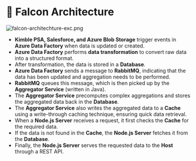 # 🚀 Falcon Architecture


![falcon-architechture-exc.png](https://prod-files-secure.s3.us-west-2.amazonaws.com/2218d451-9074-449a-9e14-4ae157871206/1c5c9930-f6f6-4a85-9a15-81a64569ec14/falcon-architechture-exc.png?X-Amz-Algorithm=AWS4-HMAC-SHA256&X-Amz-Content-Sha256=UNSIGNED-PAYLOAD&X-Amz-Credential=ASIAZI2LB466RRKM5RSQ%2F20250213%2Fus-west-2%2Fs3%2Faws4_request&X-Amz-Date=20250213T005045Z&X-Amz-Expires=3600&X-Amz-Security-Token=IQoJb3JpZ2luX2VjEOH%2F%2F%2F%2F%2F%2F%2F%2F%2F%2FwEaCXVzLXdlc3QtMiJIMEYCIQD8VI%2BeSkehhJ8Yv9Tm%2FVa5bCoVv%2B6gdGpXdSYJ01WK3AIhAKt3L9YmNoRK%2F%2F63spzXVLHuRTqruxgYNegCK%2B6iNQaZKogECPr%2F%2F%2F%2F%2F%2F%2F%2F%2F%2FwEQABoMNjM3NDIzMTgzODA1Igy0Vc6vzHOdVwsbkCwq3AMP87xSjFczkOzGTuqeGHT9%2FjfoFDSGesKEycoZVDX5RE8E9iwYXsPjBcXUjzYUMoxT6cTucK0vtNtKQVnSqjZ1kPQrL56diH3Q6yhRpOpQTdt6bTPuYsa0vS5gOg%2B1a%2FXWRksIb5boXitjyN8u8idppU%2B9kMZZCrlginhqFyiqV5J3feSquAEKqesB8bIIGKgIhecqNhLSSX%2F7c1aWAYUcrcQ4ncggyEpslYMfQ%2B%2Betq57z7qUb%2BIBNPCI1qxL1JW9P49W5O0jWFKEHJgLRLKQHX9UBW5fSy5I4BFpLQrQ%2FL6bIjX86ly4e1CDSqfZTgZ4WyZKAPqTEb8H34OIRKMai%2FeJPcJlHYtGjF%2FmHEePQO%2FecuGeYrKLfM2dRq6tQfn4ZSgzR8oLhV91aDCiJNDWiPGo746hH40YgM6GMOZ9y1D6TS3b5g%2F7tVuGRXnJXyInvKjHqNsUcNs6vM6nKXeR2c98SBqYrsz37XnqnRF9HK9i2Asi0HccjyLBeDnmELJEiLlLAWMeszz89xcxpjM7VKURnmX8nmhNxnU%2BtEmdNMGrMA52Ompg2Y%2BqqjfKk7ZrgAmCqKj2x%2FcjD6l4m3A9wnkiBKhKXJpXJjQZ9RpXOK7yLHoKksI6TT2ZhzCU%2B7S9BjqkAf%2FdBVaS2NUsyJ8ePDWiN2dcYaFvk2rJ1VE8ok8SNd5%2FW%2F2K7B2gjbYrUAtndTNFoacZiktHuFiXyOwWpsaJuK65Rr8TaIfc1nMXCseV3FoJ%2B%2BBbqg%2BZVQVdI174IoOrNxzmfrPwAuFI79wqlRV4BA7uCFYUdG3bNAEJs8OArz%2BWYvUBkA1evQDbKpqpRomUt5ZYgHdkUZRPvh5n2Ow%2Bj2m1m%2FKS&X-Amz-Signature=1e1da56299177c271ac428701582d9e1e50e8d1f035c9975d8b18309d2345741&X-Amz-SignedHeaders=host&x-id=GetObject)

- **Kimble PSA, Salesforce, and Azure Blob Storage** trigger events in **Azure Data Factory** when data is updated or created.
- **Azure Data Factory** performs **data transformation** to convert raw data into a structured format.
- After transformation, the data is stored in a **Database**.
- **Azure Data Factory** sends a message to **RabbitMQ**, indicating that the data has been updated and aggregation needs to be performed.
- **RabbitMQ** queues this message, which is then picked up by the **Aggregator Service** (written in Java).
- The **Aggregator Service** precomputes complex aggregations and stores the aggregated data back in the **Database**.
- The **Aggregator Service** also writes the aggregated data to a **Cache** using a write-through caching technique, ensuring quick data retrieval.
- When a **Node.js Server** receives a request, it first checks the **Cache** for the required data.
- If the data is not found in the **Cache**, the **Node.js Server** fetches it from the **Database**.
- Finally, the **Node.js Server** serves the requested data to the **Host** through a REST API.

